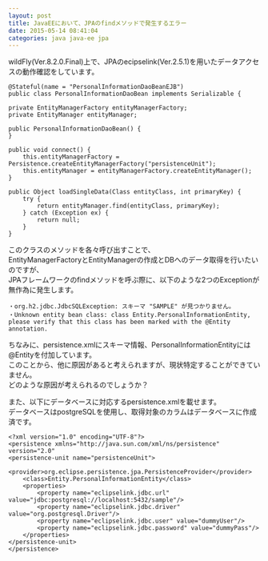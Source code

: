```yaml
---
layout: post
title: JavaEEにおいて、JPAのfindメソッドで発生するエラー
date: 2015-05-14 08:41:04
categories: java java-ee jpa
---
```

<p>wildFly(Ver.8.2.0.Final)上で、JPAのecipselink(Ver.2.5.1)を用いたデータアクセスの動作確認をしています。</p>

<pre><code>@Stateful(name = "PersonalInformationDaoBeanEJB")
public class PersonalInformationDaoBean implements Serializable {

private EntityManagerFactory entityManagerFactory;
private EntityManager entityManager;

public PersonalInformationDaoBean() {
}

public void connect() {
    this.entityManagerFactory = Persistence.createEntityManagerFactory("persistenceUnit");
    this.entityManager = entityManagerFactory.createEntityManager();
}

public Object loadSingleData(Class entityClass, int primaryKey) {
    try {
        return entityManager.find(entityClass, primaryKey);
    } catch (Exception ex) {
        return null;
    }
}
</code></pre>

<p>このクラスのメソッドを各々呼び出すことで、<br>
EntityManagerFactoryとEntityManagerの作成とDBへのデータ取得を行いたいのですが、<br>
JPAフレームワークのfindメソッドを呼ぶ際に、以下のような2つのExceptionが無作為に発生します。</p>

<pre><code>・org.h2.jdbc.JdbcSQLException: スキーマ "SAMPLE" が見つかりません。
・Unknown entity bean class: class Entity.PersonalInformationEntity, please verify that this class has been marked with the @Entity annotation.
</code></pre>

<p>ちなみに、persistence.xmlにスキーマ情報、PersonalInformationEntityには@Entityを付加しています。<br>
このことから、他に原因があると考えられますが、現状特定することができていません。<br>
どのような原因が考えられるのでしょうか？</p>

<p>また、以下にデータベースに対応するpersistence.xmlを載せます。<br>
データベースはpostgreSQLを使用し、取得対象のカラムはデータベースに作成済です。</p>

<pre><code>&lt;?xml version="1.0" encoding="UTF-8"?&gt;
&lt;persistence xmlns="http://java.sun.com/xml/ns/persistence" version="2.0"
&lt;persistence-unit name="persistenceUnit"&gt;
    &lt;provider&gt;org.eclipse.persistence.jpa.PersistenceProvider&lt;/provider&gt;
    &lt;class&gt;Entity.PersonalInformationEntity&lt;/class&gt;
    &lt;properties&gt;
        &lt;property name="eclipselink.jdbc.url" value="jdbc:postgresql://localhost:5432/sample"/&gt;
        &lt;property name="eclipselink.jdbc.driver" value="org.postgresql.Driver"/&gt;
        &lt;property name="eclipselink.jdbc.user" value="dummyUser"/&gt;
        &lt;property name="eclipselink.jdbc.password" value="dummyPass"/&gt;
    &lt;/properties&gt;
&lt;/persistence-unit&gt;
&lt;/persistence&gt;
</code></pre>
